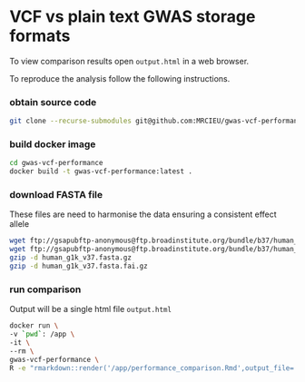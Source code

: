 # VCF vs plain text GWAS storage formats

To view comparison results open ```output.html``` in a web browser.

To reproduce the analysis follow the following instructions.

### obtain source code

```sh
git clone --recurse-submodules git@github.com:MRCIEU/gwas-vcf-performance.git
```

### build docker image

```sh
cd gwas-vcf-performance
docker build -t gwas-vcf-performance:latest .
```

### download FASTA file

These files are need to harmonise the data ensuring a consistent effect allele

```sh
wget ftp://gsapubftp-anonymous@ftp.broadinstitute.org/bundle/b37/human_g1k_v37.fasta.gz
wget ftp://gsapubftp-anonymous@ftp.broadinstitute.org/bundle/b37/human_g1k_v37.fasta.fai.gz
gzip -d human_g1k_v37.fasta.gz
gzip -d human_g1k_v37.fasta.fai.gz
```

### run comparison

Output will be a single html file ```output.html```

```sh
docker run \
-v `pwd`: /app \
-it \
--rm \
gwas-vcf-performance \
R -e "rmarkdown::render('/app/performance_comparison.Rmd',output_file='/app/output.html')"
```